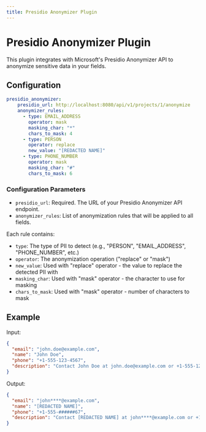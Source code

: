 ```yaml
---
title: Presidio Anonymizer Plugin
---
```


# Presidio Anonymizer Plugin

This plugin integrates with Microsoft's Presidio Anonymizer API to anonymize sensitive data in your fields.

## Configuration

```yaml
presidio_anonymizer:
    presidio_url: http://localhost:8080/api/v1/projects/1/anonymize
    anonymizer_rules:
      - type: EMAIL_ADDRESS
        operator: mask
        masking_char: "*"
        chars_to_mask: 4
      - type: PERSON
        operator: replace
        new_value: "[REDACTED NAME]"
      - type: PHONE_NUMBER
        operator: mask
        masking_char: "#"
        chars_to_mask: 6
```

### Configuration Parameters

- `presidio_url`: Required. The URL of your Presidio Anonymizer API endpoint.
- `anonymizer_rules`: List of anonymization rules that will be applied to all fields.

Each rule contains:
- `type`: The type of PII to detect (e.g., "PERSON", "EMAIL_ADDRESS", "PHONE_NUMBER", etc.)
- `operator`: The anonymization operation ("replace" or "mask")
- `new_value`: Used with "replace" operator - the value to replace the detected PII with
- `masking_char`: Used with "mask" operator - the character to use for masking
- `chars_to_mask`: Used with "mask" operator - number of characters to mask

## Example

Input:
```json
{
  "email": "john.doe@example.com",
  "name": "John Doe",
  "phone": "+1-555-123-4567",
  "description": "Contact John Doe at john.doe@example.com or +1-555-123-4567"
}
```

Output:
```json
{
  "email": "john****@example.com",
  "name": "[REDACTED NAME]",
  "phone": "+1-555-######67",
  "description": "Contact [REDACTED NAME] at john****@example.com or +1-555-######67"
}
``` 
